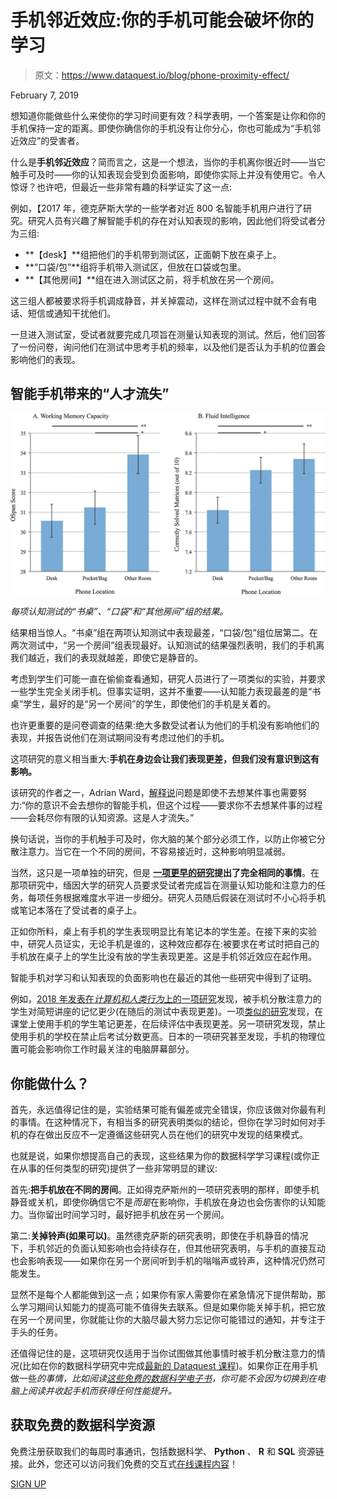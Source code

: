 # 手机邻近效应:你的手机可能会破坏你的学习

> 原文：<https://www.dataquest.io/blog/phone-proximity-effect/>

February 7, 2019

想知道你能做些什么来使你的学习时间更有效？科学表明，一个答案是让你和你的手机保持一定的距离。即使你确信你的手机没有让你分心，你也可能成为“手机邻近效应”的受害者。

什么是**手机邻近效应**？简而言之，这是一个想法，当你的手机离你很近时——当它触手可及时——你的认知表现会受到负面影响，即使你实际上并没有使用它。令人惊讶？也许吧，但最近一些非常有趣的科学证实了这一点:

例如，【2017 年，德克萨斯大学的一些学者对近 800 名智能手机用户进行了研究。研究人员有兴趣了解智能手机的存在对认知表现的影响，因此他们将受试者分为三组:

*   **【desk】**组把他们的手机带到测试区，正面朝下放在桌子上。
*   **“口袋/包”**组将手机带入测试区，但放在口袋或包里。
*   **【其他房间】**组在进入测试区之前，将手机放在另一个房间。

这三组人都被要求将手机调成静音，并关掉震动，这样在测试过程中就不会有电话、短信或通知干扰他们。

一旦进入测试室，受试者就要完成几项旨在测量认知表现的测试。然后，他们回答了一份问卷，询问他们在测试中思考手机的频率，以及他们是否认为手机的位置会影响他们的表现。

## 智能手机带来的“人才流失”

![](img/82b4147c21340dd8a08d69bb0557ed63.png "phone-proximity-effect-results-graph")

*每项认知测试的“书桌”、“口袋”和“其他房间”组的结果。*

结果相当惊人。“书桌”组在两项认知测试中表现最差，“口袋/包”组位居第二。在两次测试中，“另一个房间”组表现最好。认知测试的结果强烈表明，我们的手机离我们越近，我们的表现就越差，即使它是静音的。

考虑到学生们可能一直在偷偷查看通知，研究人员进行了一项类似的实验，并要求一些学生完全关闭手机。但事实证明，这并不重要——认知能力表现最差的是“书桌”学生，最好的是“另一个房间”的学生，即使他们的手机是关着的。

也许更重要的是问卷调查的结果:绝大多数受试者认为他们的手机没有影响他们的表现，并报告说他们在测试期间没有考虑过他们的手机。

这项研究的意义相当重大:**手机在身边会让我们表现更差，但我们没有意识到这有影响。**

该研究的作者之一，Adrian Ward，[解释说](https://news.utexas.edu/2017/06/26/the-mere-presence-of-your-smartphone-reduces-brain-power/)问题是即使不去想某件事也需要努力:“你的意识不会去想你的智能手机，但这个过程——要求你不去想某件事的过程——会耗尽你有限的认知资源。这是人才流失。”

换句话说，当你的手机触手可及时，你大脑的某个部分必须工作，以防止你被它分散注意力。当它在一个不同的房间，不容易接近时，这种影响明显减弱。

当然，这只是一项单独的研究，但是 **[一项更早的研究](https://www.researchgate.net/publication/277903201_The_Mere_Presence_of_a_Cell_Phone_May_be_Distracting_Implications_for_Attention_and_Task_Performance)提出了完全相同的事情**。在那项研究中，缅因大学的研究人员要求受试者完成旨在测量认知功能和注意力的任务，每项任务根据难度水平进一步细分。研究人员随后假装在测试时不小心将手机或笔记本落在了受试者的桌子上。

正如你所料，桌上有手机的学生表现明显比有笔记本的学生差。在接下来的实验中，研究人员证实，无论手机是谁的，这种效应都存在:被要求在考试时把自己的手机放在桌子上的学生比没有放的学生表现更差。这是手机邻近效应在起作用。

智能手机对学习和认知表现的负面影响也在最近的其他一些研究中得到了证明。

例如，[2018 年发表在*计算机和人类行为*上的一项研究](https://www.sciencedirect.com/science/article/pii/S0747563218301912)发现，被手机分散注意力的学生对简短讲座的记忆更少(在随后的测试中表现更差)。一项[类似的研究](https://www.tandfonline.com/doi/abs/10.1080/03634523.2013.767917?journalCode=rced20)发现，在课堂上使用手机的学生笔记更差，在后续评估中表现更差。另一项研究发现，禁止使用手机的学校在禁止后考试分数更高。日本的一项研究甚至发现，手机的物理位置可能会影响你工作时最关注的电脑屏幕部分。

## 你能做什么？

首先，永远值得记住的是，实验结果可能有偏差或完全错误，你应该做对你最有利的事情。在这种情况下，有相当多的研究表明类似的结论，但你在学习时如何对手机的存在做出反应不一定遵循这些研究人员在他们的研究中发现的结果模式。

也就是说，如果你想提高自己的表现，这些结果为你的数据科学学习课程(或你正在从事的任何类型的研究)提供了一些非常明显的建议:

首先:**把手机放在不同的房间**。正如得克萨斯州的一项研究表明的那样，即使手机静音或关机，即使你确信它不是*而是*在影响你，手机放在身边也会伤害你的认知能力。当你留出时间学习时，最好把手机放在另一个房间。

第二:**关掉铃声(如果可以)**。虽然德克萨斯的研究表明，即使在手机静音的情况下，手机邻近的负面认知影响也会持续存在，但其他研究表明，与手机的直接互动也会影响表现——如果你在另一个房间听到手机的嗡嗡声或铃声，这种情况仍然可能发生。

显然不是每个人都能做到这一点；如果你有家人需要你在紧急情况下提供帮助，那么学习期间认知能力的提高可能不值得失去联系。但是如果你能关掉手机，把它放在另一个房间里，你就能让你的大脑尽最大努力忘记你可能错过的通知，并专注于手头的任务。

还值得记住的是，这项研究仅适用于当你试图做其他事情时被手机分散注意力的情况(比如在你的数据科学研究中完成[最新的 Dataquest 课程](https://app.dataquest.io/login))。如果你正在用手机做一些*的事情，比如阅读[这些免费的数据科学电子书](https://www.dataquest.io/blog/data-science-books/)，你可能不会因为切换到在电脑上阅读并收起手机而获得任何性能提升。*

## 获取免费的数据科学资源

免费注册获取我们的每周时事通讯，包括数据科学、 **Python** 、 **R** 和 **SQL** 资源链接。此外，您还可以访问我们免费的交互式[在线课程内容](/data-science-courses)！

[SIGN UP](https://app.dataquest.io/signup)